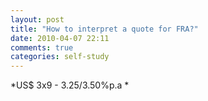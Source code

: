 ```yaml
---
layout: post
title: "How to interpret a quote for FRA?"
date: 2010-04-07 22:11
comments: true
categories: self-study
---
```


*US$ 3x9 - 3.25/3.50%p.a *

